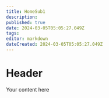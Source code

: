 ```yaml
---
title: HomeSub1
description: 
published: true
date: 2024-03-05T05:05:27.049Z
tags: 
editor: markdown
dateCreated: 2024-03-05T05:05:27.049Z
---
```


# Header
Your content here